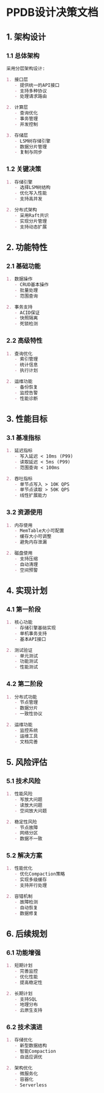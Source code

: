 # PPDB设计决策文档

## 1. 架构设计

### 1.1 总体架构
```markdown
采用分层架构设计:

1. 接口层
   - 提供统一的API接口
   - 支持多种协议
   - 处理请求路由

2. 计算层
   - 查询优化
   - 事务管理
   - 并发控制

3. 存储层
   - LSM树存储引擎
   - 数据分片管理
   - 复制与同步
```

### 1.2 关键决策
```markdown
1. 存储引擎
   - 选择LSM树结构
   - 优化写入性能
   - 支持高并发

2. 分布式架构
   - 采用Raft共识
   - 实现分片管理
   - 支持动态扩展
```

## 2. 功能特性

### 2.1 基础功能
```markdown
1. 数据操作
   - CRUD基本操作
   - 批量处理
   - 范围查询

2. 事务支持
   - ACID保证
   - 快照隔离
   - 死锁检测
```

### 2.2 高级特性
```markdown
1. 查询优化
   - 索引管理
   - 统计信息
   - 执行计划

2. 运维功能
   - 备份恢复
   - 监控告警
   - 性能诊断
```

## 3. 性能目标

### 3.1 基准指标
```markdown
1. 延迟指标
   - 写入延迟 < 10ms (P99)
   - 读取延迟 < 5ms (P99)
   - 范围查询 < 100ms

2. 吞吐指标
   - 单节点写入 > 10K QPS
   - 单节点读取 > 50K QPS
   - 线性扩展能力
```

### 3.2 资源使用
```markdown
1. 内存使用
   - MemTable大小可配置
   - 缓存大小可调整
   - 避免内存泄漏

2. 磁盘使用
   - 支持压缩
   - 自动清理
   - 空间预警
```

## 4. 实现计划

### 4.1 第一阶段
```markdown
1. 核心功能
   - 存储引擎基础实现
   - 单机事务支持
   - 基本API接口

2. 测试验证
   - 单元测试
   - 功能测试
   - 性能测试
```

### 4.2 第二阶段
```markdown
1. 分布式功能
   - 节点管理
   - 数据分片
   - 一致性协议

2. 运维功能
   - 监控系统
   - 运维工具
   - 文档完善
```

## 5. 风险评估

### 5.1 技术风险
```markdown
1. 性能风险
   - 写放大问题
   - 读放大问题
   - 空间放大问题

2. 稳定性风险
   - 节点故障
   - 网络分区
   - 数据不一致
```

### 5.2 解决方案
```markdown
1. 性能优化
   - 优化Compaction策略
   - 实现多级缓存
   - 支持并行处理

2. 容错机制
   - 故障检测
   - 自动恢复
   - 数据修复
```

## 6. 后续规划

### 6.1 功能增强
```markdown
1. 短期计划
   - 完善监控
   - 优化性能
   - 提高稳定性

2. 长期计划
   - 支持SQL
   - 地理分布
   - 云原生支持
```

### 6.2 技术演进
```markdown
1. 存储优化
   - 新型数据结构
   - 智能Compaction
   - 自适应调优

2. 架构优化
   - 微服务化
   - 容器化
   - Serverless
``` 
